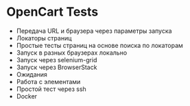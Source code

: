 # OpenCart Tests

 - Передача URL и браузера через параметры запуска
 - Локаторы страниц
 - Простые тесты страниц на основе поиска по локаторам
 - Запуск в разных браузерах локально
 - Запуск через selenium-grid
 - Запуск через BrowserStack
 - Ожидания
 - Работа с элементами
 - Простой тест через ssh
 - Docker
 